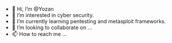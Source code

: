 - 👋 Hi, I’m @Yozan
- 👀 I’m interested in cyber security.
- 🌱 I’m currently learning pentesting and metasploit frameworks.
- 💞️ I’m looking to collaborate on ...
- 📫 How to reach me ...

<!---
Hante20/Hante20 is a ✨ special ✨ repository because its `README.md` (this file) appears on your GitHub profile.
You can click the Preview link to take a look at your changes.
--->
